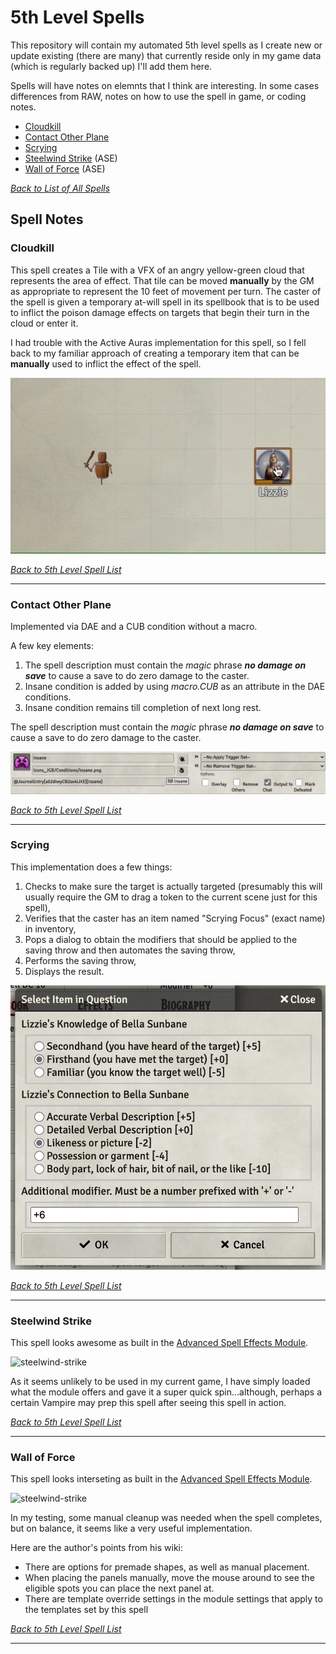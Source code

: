 # 5th Level Spells
This repository will contain my automated 5th level spells as I create new or update existing (there are many) that currently reside only in my game data (which is regularly backed up) I'll add them here.

Spells will have notes on elemnts that I think are interesting.  In some cases differences from RAW, notes on how to use the spell in game, or coding notes.

* [Cloudkill](#cloudkill)
* [Contact Other Plane](#contact-other-plane)
* [Scrying](#scrying)
* [Steelwind Strike](#steelwind-strike) (ASE)
* [Wall of Force](#wall-of-force) (ASE)

[*Back to List of All Spells*](../README.md)

## Spell Notes

### Cloudkill

This spell creates a Tile with a VFX of an angry yellow-green cloud that represents the area of effect.  That tile can be moved **manually** by the GM as appropriate to represent the 10 feet of movement per turn.  The caster of the spell is given a temporary at-will spell in its spellbook that is to be used to inflict the poison damage effects on targets that begin their turn in the cloud or enter it.

I had trouble with the Active Auras implementation for this spell, so I fell back to my familiar approach of creating a temporary item that can be **manually** used to inflict the effect of the spell.

![Cloudkill.gif](Cloudkill/Cloudkill.gif)

[*Back to 5th Level Spell List*](#5th-level-spells)

---

### Contact Other Plane

Implemented via DAE and a CUB condition without a macro.

A few key elements:

1. The spell description must contain the *magic* phrase ***no damage on save*** to cause a save to do zero damage to the caster.
1. Insane condition is added by using *macro.CUB* as an attribute in the DAE conditions.
1. Insane condition remains till completion of next long rest.

The spell description must contain the *magic* phrase ***no damage on save*** to cause a save to do zero damage to the caster.

![Contact_Other_Plane_Condition_Lab.png](Contact_Other_Plane/Contact_Other_Plane_Condition_Lab.png)

[*Back to 5th Level Spell List*](#5th-level-spells)

---

### Scrying

This implementation does a few things:

1. Checks to make sure the target is actually targeted (presumably this will usually require the GM to drag a token to the current scene just for this spell),
2. Verifies that the caster has an item named "Scrying Focus" (exact name) in inventory,
3. Pops a dialog to obtain the modifiers that should be applied to the saving throw and then automates the saving throw, 
4. Performs the saving throw,
5. Displays the result.

![Scrying/Scrying_Dialog.png](Scrying/Scrying_Dialog.png)

[*Back to 5th Level Spell List*](#5th-level-spells)

---

### Steelwind Strike

This spell looks awesome as built in the [Advanced Spell Effects Module](https://github.com/Vauryx/AdvancedSpellEffects/wiki/Currently-Available-Spells#steel-wind-strike).

![steelwind-strike](https://user-images.githubusercontent.com/32877348/137191296-88113589-a903-46bb-bb72-03b781f8a4b2.gif)

As it seems unlikely to be used in my current game, I have simply loaded what the module offers and gave it a super quick spin...although, perhaps a certain Vampire may prep this spell after seeing this spell in action. 

[*Back to 5th Level Spell List*](#5th-level-spells)

---

### Wall of Force

This spell looks interseting as built in the [Advanced Spell Effects Module](https://github.com/Vauryx/AdvancedSpellEffects/wiki/Currently-Available-Spells#wall-of-force).

![steelwind-strike](https://user-images.githubusercontent.com/32877348/151714360-7656a4bc-fcbf-4c81-8d8b-b98b2f532a03.gif)

In my testing, some manual cleanup was needed when the spell completes, but on balance, it seems like a very useful implementation.

Here are the author's points from his wiki:

* There are options for premade shapes, as well as manual placement.
* When placing the panels manually, move the mouse around to see the eligible spots you can place the next panel at.
* There are template override settings in the module settings that apply to the templates set by this spell

[*Back to 5th Level Spell List*](#5th-level-spells)

---